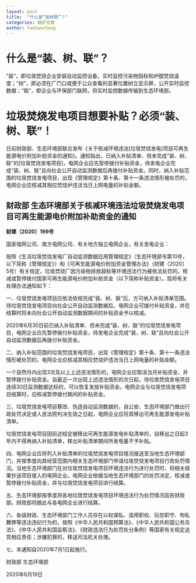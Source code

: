 ```yaml
---
layout: post
title:  "什么是“装树联”？"
categories: 锅炉文章
author: fadianchang
---
```


# 什么是“装、树、联”？

“装”，即垃圾焚烧企业安装自动监控设备，实时监控污染物指标和炉膛焚烧温度；“树”，即必须在厂门口或便于公众查看的显著位置树立显示屏，公开实时监控数据；“联”，即企业与环保部门联网，将实时监控数据传输到生态环境部。

# 垃圾焚烧发电项目想要补贴？必须“装、树、联”！

日前财政部、生态环境部联合发布《关于核减环境违法[垃圾焚烧发电]项目可再生能源电价附加补助资金的通知》。通知指出，已纳入补贴清单、但未完成“装、树、联”的[垃圾焚烧发电项目]，电网企业应先暂停拨付补贴资金，待发电企业完成“装、树、联”且向社会公开自动监测数据后再拨付补贴资金。同时，纳入补贴范围的垃圾焚烧发电项目，出现《管理规定》第十条、第十一条违法情形被处罚的，电网企业应核减其相应焚烧炉违法当日上网电量的补贴金额。

## **财政部 生态环境部关于核减环境违法垃圾焚烧发电项目可再生能源电价附加补助资金的通知**

**财建〔2020〕199号**

国家电网公司、南方电网公司、有关地方独立电网企业，有关发电企业：

按照《生活垃圾焚烧发电厂自动监测数据应用管理规定》（生态环境部令第10号，以下简称《管理规定》）和《可再生能源电价附加资金管理办法》（财建〔2020〕5号）有关规定，垃圾焚烧厂因污染物排放超标等环境违法行为被依法处罚的，核减或暂停拨付国家可再生能源电价附加补助资金（以下简称补贴资金）。现将有关处理办法通知如下：

一、垃圾焚烧发电项目应依法依规完成“装、树、联”后，方可纳入补贴清单范围。待垃圾焚烧发电项目向社会公开自动监测数据后，电网企业可拨付补贴资金，并在结算时将未向社会公开自动监测数据期间的补贴资金予以核减。

2020年6月30日前已纳入补贴清单、但未完成“装、树、联”的垃圾焚烧发电项目，电网企业应先暂停拨付补贴资金，待发电企业完成“装、树、联”且向社会公开自动监测数据后再拨付补贴资金。

二、纳入补贴范围的垃圾焚烧发电项目，出现《管理规定》第十条、第十一条违法情形被处罚的，电网企业应核减其相应焚烧炉违法当日上网电量的补贴金额。

一个自然月内出现3次及以上上述违法情形的，电网企业应取消当月补贴资金，并暂停拨付补贴资金。自最近一次出现上述违法情形的次日起，待垃圾焚烧发电项目连续30日监测数据达标的，可以恢复发放补贴资金。电网企业与垃圾焚烧发电项目结算时，应核减暂停拨付期间的补贴资金。

三、垃圾焚烧发电项目篡改、伪造自动监测数据的，自公安、生态环境部门做出行政处罚决定或人民法院判决生效之日起，电网企业应将其移出可再生能源发电补贴清单。

垃圾焚烧发电项目因前述规定被移出可再生能源发电补贴清单的，自移出之日起3年内不得再纳入补贴清单，移出补贴清单期间所发电量不予补贴。

四、电网企业应将列入补贴清单的垃圾焚烧发电项目情况报送至当地生态环境部门，并按季度向其经营范围内相关生态环境部门申请垃圾焚烧发电项目行政处罚情况。当地生态环境部门在对垃圾焚烧发电项目环境违法行为进行处罚时，将相关结果抄送项目接入的电网企业。电网企业依据当地生态环境部门的处罚决定，核减或暂停拨付补贴资金，并与垃圾焚烧发电项目进行结算。

五、生态环境部按季度将各地垃圾焚烧发电项目环境违法行为处罚情况函告财政部。财政部将据此与各电网企业进行结算。

六、各级财政、生态环境部门工作人员存在以权谋私、滥用职权、玩忽职守、徇私舞弊等违法违纪行为的，按照《中华人民共和国预算法》、《中华人民共和国公务员法》、《中华人民共和国监察法》、《财政违法行为处罚处分条例》等国家有关规定追究相应责任；涉嫌犯罪的，移送司法机关处理。

七、本通知自2020年7月1日起施行。

财政部 生态环境部

2020年6月19日